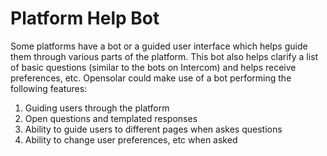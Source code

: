 # Platform Help Bot

Some platforms have a bot or a guided user interface which helps guide them through various parts of the platform. This bot also helps clarify a list of basic questions \(similar to the bots on Intercom\) and helps receive preferences, etc. Opensolar could make use of a bot performing the following features:

1. Guiding users through the platform
2. Open questions and templated responses
3. Ability to guide users to different pages when askes questions
4. Ability to change user preferences, etc when asked

